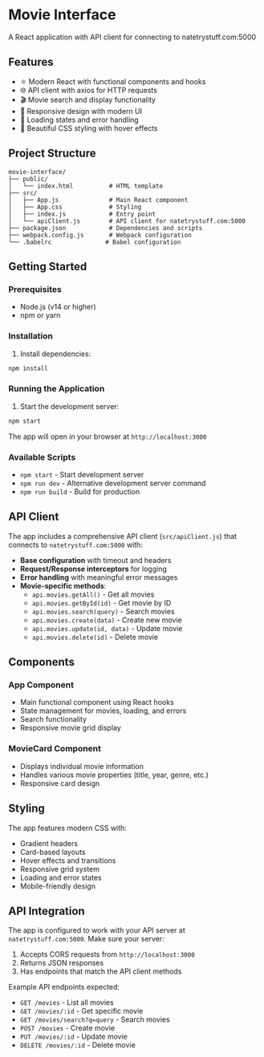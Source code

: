 # Movie Interface

A React application with API client for connecting to natetrystuff.com:5000

## Features

- ⚛️ Modern React with functional components and hooks
- 🌐 API client with axios for HTTP requests
- 🎬 Movie search and display functionality
- 📱 Responsive design with modern UI
- 🔄 Loading states and error handling
- 🎨 Beautiful CSS styling with hover effects

## Project Structure

```
movie-interface/
├── public/
│   └── index.html          # HTML template
├── src/
│   ├── App.js              # Main React component
│   ├── App.css             # Styling
│   ├── index.js            # Entry point
│   └── apiClient.js        # API client for natetrystuff.com:5000
├── package.json            # Dependencies and scripts
├── webpack.config.js       # Webpack configuration
└── .babelrc               # Babel configuration
```

## Getting Started

### Prerequisites

- Node.js (v14 or higher)
- npm or yarn

### Installation

1. Install dependencies:
```bash
npm install
```

### Running the Application

1. Start the development server:
```bash
npm start
```

The app will open in your browser at `http://localhost:3000`

### Available Scripts

- `npm start` - Start development server
- `npm run dev` - Alternative development server command
- `npm run build` - Build for production

## API Client

The app includes a comprehensive API client (`src/apiClient.js`) that connects to `natetrystuff.com:5000` with:

- **Base configuration** with timeout and headers
- **Request/Response interceptors** for logging
- **Error handling** with meaningful error messages
- **Movie-specific methods**:
  - `api.movies.getAll()` - Get all movies
  - `api.movies.getById(id)` - Get movie by ID
  - `api.movies.search(query)` - Search movies
  - `api.movies.create(data)` - Create new movie
  - `api.movies.update(id, data)` - Update movie
  - `api.movies.delete(id)` - Delete movie

## Components

### App Component
- Main functional component using React hooks
- State management for movies, loading, and errors
- Search functionality
- Responsive movie grid display

### MovieCard Component
- Displays individual movie information
- Handles various movie properties (title, year, genre, etc.)
- Responsive card design

## Styling

The app features modern CSS with:
- Gradient headers
- Card-based layouts
- Hover effects and transitions
- Responsive grid system
- Loading and error states
- Mobile-friendly design

## API Integration

The app is configured to work with your API server at `natetrystuff.com:5000`. Make sure your server:

1. Accepts CORS requests from `http://localhost:3000`
2. Returns JSON responses
3. Has endpoints that match the API client methods

Example API endpoints expected:
- `GET /movies` - List all movies
- `GET /movies/:id` - Get specific movie
- `GET /movies/search?q=query` - Search movies
- `POST /movies` - Create movie
- `PUT /movies/:id` - Update movie
- `DELETE /movies/:id` - Delete movie

